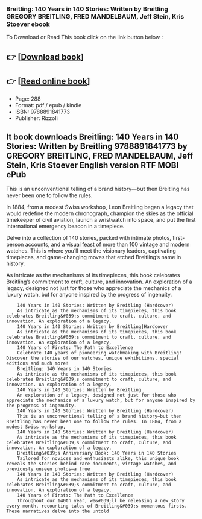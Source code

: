 ### Breitling: 140 Years in 140 Stories: Written by Breitling GREGORY BREITLING, FRED MANDELBAUM, Jeff Stein, Kris Stoever ebook

To Download or Read This book click on the link button below :

## 👉  [**[Download book](http://get-pdfs.com/download.php?group=book&from=github.com&id=721390&lnk=1081 "Download book")**]

## 👉  [**[Read online book](http://get-pdfs.com/download.php?group=book&from=github.com&id=721390&lnk=1081 "Read online book")**]


* Page: 288
* Format: pdf / epub / kindle
* ISBN: 9788891841773
* Publisher: Rizzoli



## It book downloads Breitling: 140 Years in 140 Stories: Written by Breitling 9788891841773 by GREGORY BREITLING, FRED MANDELBAUM, Jeff Stein, Kris Stoever English version RTF MOBI ePub



This is an unconventional telling of a brand history—but then Breitling has never been one to follow the rules.
 
 In 1884, from a modest Swiss workshop, Leon Breitling began a legacy that would redefine the modern chronograph, champion the skies as the official timekeeper of civil aviation, launch a wristwatch into space, and put the first international emergency beacon in a timepiece.
 
 Delve into a collection of 140 stories, packed with intimate photos, first-person accounts, and a visual feast of more than 100 vintage and modern watches. This is where you’ll meet the visionary leaders, captivating timepieces, and game-changing moves that etched Breitling’s name in history.
 
 As intricate as the mechanisms of its timepieces, this book celebrates Breitling’s commitment to craft, culture, and innovation. An exploration of a legacy, designed not just for those who appreciate the mechanics of a luxury watch, but for anyone inspired by the progress of ingenuity.


        140 Years in 140 Stories: Written by Breitling (Hardcover)
        As intricate as the mechanisms of its timepieces, this book celebrates Breitling&#039;s commitment to craft, culture, and innovation. An exploration of a legacy, 
        140 Years in 140 Stories: Written by Breitling|Hardcover
        As intricate as the mechanisms of its timepieces, this book celebrates Breitling&#039;s commitment to craft, culture, and innovation. An exploration of a legacy, 
        140 Years of Firsts: The Path to Excellence
        Celebrate 140 years of pioneering watchmaking with Breitling! Discover the stories of our watches, unique exhibitions, special editions and much more!
        Breitling: 140 Years in 140 Stories
        As intricate as the mechanisms of its timepieces, this book celebrates Breitling&#039;s commitment to craft, culture, and innovation. An exploration of a legacy, 
        140 Years in 140 Stories: Written by Breitling
        An exploration of a legacy, designed not just for those who appreciate the mechanics of a luxury watch, but for anyone inspired by the progress of ingenuity.
        140 Years in 140 Stories: Written by Breitling (Hardcover)
        This is an unconventional telling of a brand history—but then Breitling has never been one to follow the rules. In 1884, from a modest Swiss workshop, 
        140 Years in 140 Stories: Written by Breitling (Hardcover)
        As intricate as the mechanisms of its timepieces, this book celebrates Breitling&#039;s commitment to craft, culture, and innovation. An exploration of a legacy, 
        Breitling&#039;s Anniversary Book: 140 Years in 140 Stories
        Tailored for novices and enthusiasts alike, this unique book reveals the stories behind rare documents, vintage watches, and previously unseen photos—a true 
        140 Years in 140 Stories: Written by Breitling (Hardcover)
        As intricate as the mechanisms of its timepieces, this book celebrates Breitling&#039;s commitment to craft, culture, and innovation. An exploration of a legacy, 
        140 Years of Firsts: The Path to Excellence
        Throughout our 140th year, we&#039;ll be releasing a new story every month, recounting tales of Breitling&#039;s momentous firsts. These narratives delve into the untold 
    




